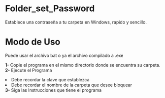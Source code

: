 # <h1> Folder_set_Password </h1>

Establece una  contraseña a tu carpeta en Windows, rapido y sencillo.

# Modo de Uso
Puede usar el archivo bat o ya el archivo compilado a .exe

<b>1-</b> Copie el programa en el mismo directorio donde se encuentra su carpeta.<br>
<b>2-</b> Ejecute el Programa
<li>Debe recordar la clave que establezca</li>
<li>Debe recordar el nombre de la carpeta que desee bloquear</li>
<b>3-</b> Siga las Instrucciones que tiene el programa

